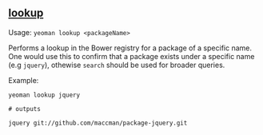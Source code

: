 

## <a href="#lookup" name="lookup">lookup</a>

Usage: `yeoman lookup <packageName>`

Performs a lookup in the Bower registry for a package of a specific name. One would use this to confirm
that a package exists under a specific name (e.g `jquery`), othewise `search` should be used for broader queries.

Example:

```shell
yeoman lookup jquery

# outputs

jquery git://github.com/maccman/package-jquery.git
```